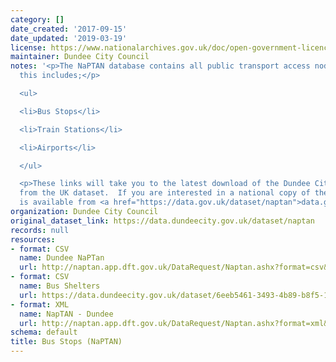 ```yaml
---
category: []
date_created: '2017-09-15'
date_updated: '2019-03-19'
license: https://www.nationalarchives.gov.uk/doc/open-government-licence/version/3/
maintainer: Dundee City Council
notes: '<p>The NaPTAN database contains all public transport access nodes in Dundee,
  this includes;</p>

  <ul>

  <li>Bus Stops</li>

  <li>Train Stations</li>

  <li>Airports</li>

  </ul>

  <p>These links will take you to the latest download of the Dundee City Council data
  from the UK dataset.  If you are interested in a national copy of the data this
  is available from <a href="https://data.gov.uk/dataset/naptan">data.gov.uk</a>.</p>'
organization: Dundee City Council
original_dataset_link: https://data.dundeecity.gov.uk/dataset/naptan
records: null
resources:
- format: CSV
  name: Dundee NaPTan
  url: http://naptan.app.dft.gov.uk/DataRequest/Naptan.ashx?format=csv&LA=640
- format: CSV
  name: Bus Shelters
  url: https://data.dundeecity.gov.uk/dataset/6eeb5461-3493-4b89-b8f5-1216ead72fe2/resource/cdfbe9ea-1de0-462a-a1ae-8b65f58f5982/download/dundee-bus-shelters.csv
- format: XML
  name: NapTAN - Dundee
  url: http://naptan.app.dft.gov.uk/DataRequest/Naptan.ashx?format=xml&LA=640
schema: default
title: Bus Stops (NaPTAN)
---
```

